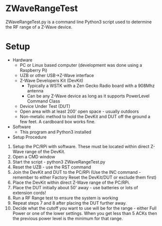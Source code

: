 # ZWaveRangeTest

ZWaveRangeTest.py is a command line Python3 script used to determine the RF range of a Z-Wave device.

# Setup
- Hardware
	- PC or Linux based computer (development was done using a Raspberry Pi)
	- UZB or other USB->Z-Wave interface
	- Z-Wave Developers Kit (DevKit)
		- Typically a WSTK with a Zen Gecko Radio board with a 908Mhz antenna
		- Can be any Z-Wave device as long as it supports PowerLevel Command Class
	- Device Under Test (DUT)
	- Open area with at least 200' open space - usually outdoors
	- Non-metalic method to hold the DevKit and DUT off the ground a few feet. A cardboard box works fine.
- Software
	- This program and Python3 installed
- Setup Procedure
1. Setup the PC/RPi with software. These must be located within direct Z-Wave range of the DevKit. 
2. Open a CMD window
3. Start the script - python3 ZWaveRangeTest.py
4. Reset the UZB - use the RST command
5. Join the DevKit and DUT to the PC/RPi (Use the INC command - remember to either Factory Reset the DevKit/DUT or exclude them first)
6. Place the DevKit within direct Z-Wave range of the PC/RPi.
7. Place the DUT initially about 50' away - use batteries or lots of extension cords!
8. Run a RF Range test to ensure the system is working
9. Repeat steps 7 and 8 after placing the DUT further away.
10. Decide what the cutoff you want to use will be for the range - either Full Power or one of the lower settings. When you get less than 5 ACKs then the previous power level is the minimum for that range.
